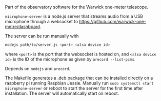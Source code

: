 Part of the observatory software for the Warwick one-meter telescope.

`microphone-server` is a node.js server that streams audio from a USB microphone through a websocket to https://github.com/warwick-one-metre/dashboard.

The server can be run manually with
```bash
nodejs path/to/server.js <port> <alsa device id>
```
where `<port>` is the port that the websocket is hosted on, and `<alsa device id>` is the ID of the microphone as given by `arecord --list-pcms`.

Depends on `nodejs` and `arecord`.

The Makefile generates a .deb package that can be installed directly on a raspberry pi running Raspbian Jessie.
Manually run `sudo systemctl start microphone-server` or reboot to start the server for the first time after installation.
The server will automatically start on reboot.